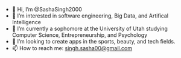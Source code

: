 - 👋 Hi, I’m @SashaSingh2000
- 👀 I’m interested in software engineering, Big Data, and Artifical Intelligence
- 🌱 I’m currently a sophomore at the University of Utah studying Computer Science, Entrepreneurship, and Psychology
- 💞️ I’m looking to create apps in the sports, beauty, and tech fields. 
- 📫 How to reach me: singh.sasha00@gmail.com

<!---
SashaSingh2000/SashaSingh2000 is a ✨ special ✨ repository because its `README.md` (this file) appears on your GitHub profile.
You can click the Preview link to take a look at your changes.
--->
